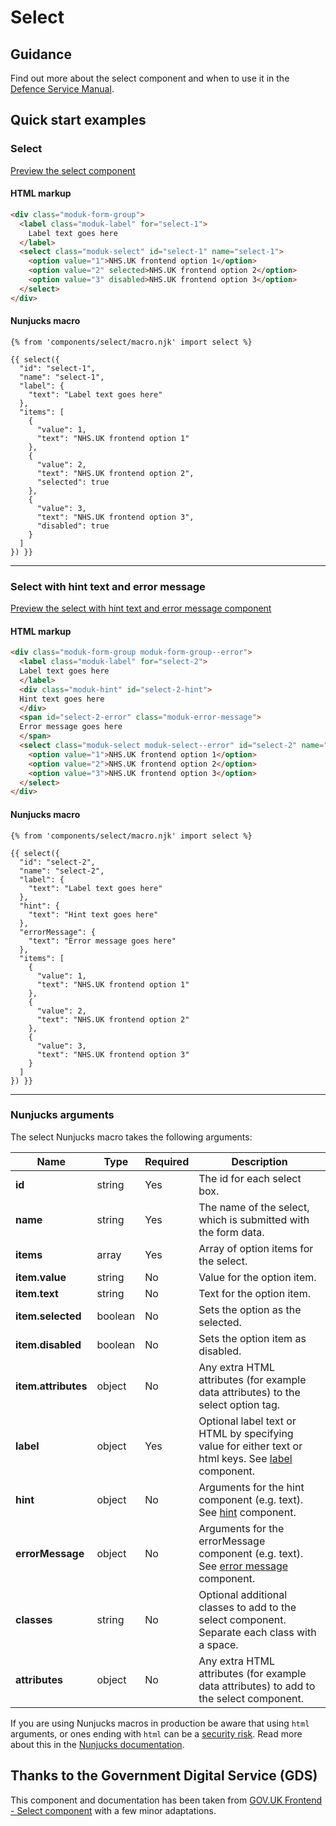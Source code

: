 # Select

## Guidance

Find out more about the select component and when to use it in the [Defence Service Manual](#0).

## Quick start examples

### Select

[Preview the select component](https://defencedigital.github.io/moduk-frontend/components/select/index.html)

#### HTML markup

```html
<div class="moduk-form-group">
  <label class="moduk-label" for="select-1">
    Label text goes here
  </label>
  <select class="moduk-select" id="select-1" name="select-1">
    <option value="1">NHS.UK frontend option 1</option>
    <option value="2" selected>NHS.UK frontend option 2</option>
    <option value="3" disabled>NHS.UK frontend option 3</option>
  </select>
</div>
```

#### Nunjucks macro

```
{% from 'components/select/macro.njk' import select %}

{{ select({
  "id": "select-1",
  "name": "select-1",
  "label": {
    "text": "Label text goes here"
  },
  "items": [
    {
      "value": 1,
      "text": "NHS.UK frontend option 1"
    },
    {
      "value": 2,
      "text": "NHS.UK frontend option 2",
      "selected": true
    },
    {
      "value": 3,
      "text": "NHS.UK frontend option 3",
      "disabled": true
    }
  ]
}) }}
```

---

### Select with hint text and error message

[Preview the select with hint text and error message component](https://defencedigital.github.io/moduk-frontend/components/select/hint-error.html)

#### HTML markup

```html
<div class="moduk-form-group moduk-form-group--error">
  <label class="moduk-label" for="select-2">
  Label text goes here
  </label>
  <div class="moduk-hint" id="select-2-hint">
  Hint text goes here
  </div>
  <span id="select-2-error" class="moduk-error-message">
  Error message goes here
  </span>
  <select class="moduk-select moduk-select--error" id="select-2" name="select-2" aria-describedby="select-2-hint select-2-error">
    <option value="1">NHS.UK frontend option 1</option>
    <option value="2">NHS.UK frontend option 2</option>
    <option value="3">NHS.UK frontend option 3</option>
  </select>
</div>
```

#### Nunjucks macro

```
{% from 'components/select/macro.njk' import select %}

{{ select({
  "id": "select-2",
  "name": "select-2",
  "label": {
    "text": "Label text goes here"
  },
  "hint": {
    "text": "Hint text goes here"
  },
  "errorMessage": {
    "text": "Error message goes here"
  },
  "items": [
    {
      "value": 1,
      "text": "NHS.UK frontend option 1"
    },
    {
      "value": 2,
      "text": "NHS.UK frontend option 2"
    },
    {
      "value": 3,
      "text": "NHS.UK frontend option 3"
    }
  ]
}) }}
```

---

### Nunjucks arguments

The select Nunjucks macro takes the following arguments:

| Name                | Type     | Required  | Description                 |
| --------------------|----------|-----------|-----------------------------|
| **id**              | string   | Yes       | The id for each select box. |
| **name**            | string   | Yes       | The name of the select, which is submitted with the form data. |
| **items**           | array	   | Yes       | Array of option items for the select. |
| **item.value**      | string   | No        | Value for the option item. |
| **item.text**       | string   | No        | Text for the option item. |
| **item.selected**   | boolean  | No        | Sets the option as the selected. |
| **item.disabled**   | boolean  | No        | Sets the option item as disabled. |
| **item.attributes** | object   | No        | Any extra HTML attributes (for example data attributes) to the select option tag. |
| **label**           | object   | Yes       | Optional label text or HTML by specifying value for either text or html keys. See [label](https://github.com/nhsuk/moduk-frontend/tree/master/packages/components/label) component. |
| **hint**            | object   | No        | Arguments for the hint component (e.g. text). See [hint](https://github.com/nhsuk/moduk-frontend/tree/master/packages/components/hint) component. |
| **errorMessage**    | object   | No        | Arguments for the errorMessage component (e.g. text). See [error message](https://github.com/nhsuk/moduk-frontend/tree/master/packages/components/error-message) component. |
| **classes**         | string   | No        | Optional additional classes to add to the select component. Separate each class with a space. |
| **attributes**      | object   | No        | Any extra HTML attributes (for example data attributes) to add to the select component. |

If you are using Nunjucks macros in production be aware that using `html` arguments, or ones ending with `html` can be a [security risk](https://developer.mozilla.org/en-US/docs/Glossary/Cross-site_scripting). Read more about this in the [Nunjucks documentation](https://mozilla.github.io/nunjucks/api.html#user-defined-templates-warning).

## Thanks to the Government Digital Service (GDS)

This component and documentation has been taken from [GOV.UK Frontend - Select component](https://github.com/alphagov/govuk-frontend/tree/master/package/components/select) with a few minor adaptations.

